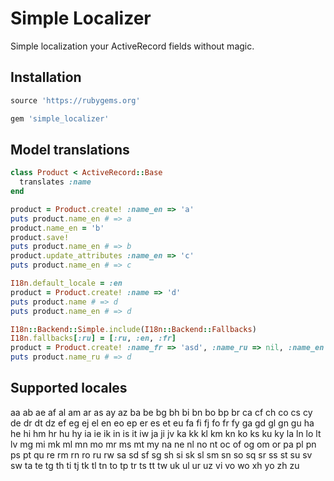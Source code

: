 # Simple Localizer

Simple localization your ActiveRecord fields without magic.

## Installation

```ruby
source 'https://rubygems.org'

gem 'simple_localizer'
```

## Model translations

```ruby
class Product < ActiveRecord::Base
  translates :name
end
```

```ruby
product = Product.create! :name_en => 'a'
puts product.name_en # => a
product.name_en = 'b'
product.save!
puts product.name_en # => b
product.update_attributes :name_en => 'c'
puts product.name_en # => c

I18n.default_locale = :en
product = Product.create! :name => 'd'
puts product.name # => d
puts product.name_en # => d

I18n::Backend::Simple.include(I18n::Backend::Fallbacks)
I18n.fallbacks[:ru] = [:ru, :en, :fr]
product = Product.create! :name_fr => 'asd', :name_ru => nil, :name_en => nil
puts product.name_ru # => d
```

## Supported locales

aa ab ae af al am ar as ay az
ba be bg bh bi bn bo bp br ca
cf ch co cs cy de dr dt dz ef
eg ej el en eo ep er es et eu
fa fi fj fo fr fy ga gd gl gn
gu ha he hi hm hr hu hy ia ie
ik in is it iw ja ji jv ka kk
kl km kn ko ks ku ky la ln lo
lt lv mg mi mk ml mn mo mr ms
mt my na ne nl no nt oc of og
om or pa pl pn ps pt qu re rm
rn ro ru rw sa sd sf sg sh si
sk sl sm sn so sq sr ss st su
sv sw ta te tg th ti tj tk tl
tn to tp tr ts tt tw uk ul ur
uz vi vo wo xh yo zh zu